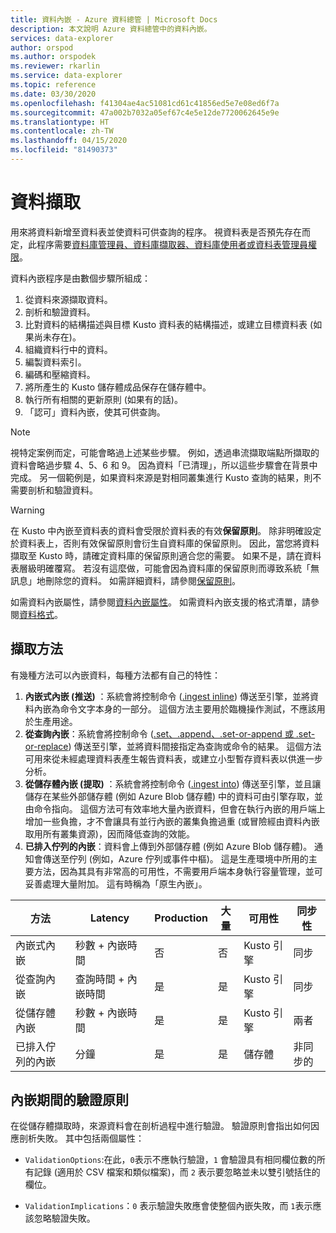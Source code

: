 ```yaml
---
title: 資料內嵌 - Azure 資料總管 | Microsoft Docs
description: 本文說明 Azure 資料總管中的資料內嵌。
services: data-explorer
author: orspod
ms.author: orspodek
ms.reviewer: rkarlin
ms.service: data-explorer
ms.topic: reference
ms.date: 03/30/2020
ms.openlocfilehash: f41304ae4ac51081cd61c41856ed5e7e08ed6f7a
ms.sourcegitcommit: 47a002b7032a05ef67c4e5e12de7720062645e9e
ms.translationtype: HT
ms.contentlocale: zh-TW
ms.lasthandoff: 04/15/2020
ms.locfileid: "81490373"
---
```

# <a name="data-ingestion"></a>資料擷取

用來將資料新增至資料表並使資料可供查詢的程序。
視資料表是否預先存在而定，此程序需要[資料庫管理員、資料庫擷取器、資料庫使用者或資料表管理員權限](../access-control/role-based-authorization.md)。

資料內嵌程序是由數個步驟所組成：

1. 從資料來源擷取資料。
1. 剖析和驗證資料。
1. 比對資料的結構描述與目標 Kusto 資料表的結構描述，或建立目標資料表 (如果尚未存在)。
1. 組織資料行中的資料。
1. 編製資料索引。
1. 編碼和壓縮資料。
1. 將所產生的 Kusto 儲存體成品保存在儲存體中。
1. 執行所有相關的更新原則 (如果有的話)。
1. 「認可」資料內嵌，使其可供查詢。

> [!NOTE]
> 視特定案例而定，可能會略過上述某些步驟。
> 例如，透過串流擷取端點所擷取的資料會略過步驟 4、5、6 和 9。 因為資料「已清理」，所以這些步驟會在背景中完成。
> 另一個範例是，如果資料來源是對相同叢集進行 Kusto 查詢的結果，則不需要剖析和驗證資料。

> [!WARNING]
> 在 Kusto 中內嵌至資料表的資料會受限於資料表的有效**保留原則**。
> 除非明確設定於資料表上，否則有效保留原則會衍生自資料庫的保留原則。 因此，當您將資料擷取至 Kusto 時，請確定資料庫的保留原則適合您的需要。 如果不是，請在資料表層級明確覆寫。 若沒有這麼做，可能會因為資料庫的保留原則而導致系統「無訊息」地刪除您的資料。 如需詳細資料，請參閱[保留原則](https://kusto.azurewebsites.net/docs/concepts/retentionpolicy.html)。

如需資料內嵌屬性，請參閱[資料內嵌屬性](https://docs.microsoft.com/azure/data-explorer/ingestion-properties)。
如需資料內嵌支援的格式清單，請參閱[資料格式](https://docs.microsoft.com/azure/data-explorer/ingestion-supported-formats)。



## <a name="ingestion-methods"></a>擷取方法

有幾種方法可以內嵌資料，每種方法都有自己的特性：

1. **內嵌式內嵌 (推送)** ：系統會將控制命令 ([.ingest inline](./ingest-inline.md)) 傳送至引擎，並將資料內嵌為命令文字本身的一部分。
   這個方法主要用於臨機操作測試，不應該用於生產用途。
1. **從查詢內嵌**：系統會將控制命令 ([.set、.append、.set-or-append 或 .set-or-replace](./ingest-from-query.md)) 傳送至引擎，並將資料間接指定為查詢或命令的結果。
   這個方法可用來從未經處理資料表產生報告資料表，或建立小型暫存資料表以供進一步分析。
1. **從儲存體內嵌 (提取)** ：系統會將控制命令 ([.ingest into](./ingest-from-storage.md)) 傳送至引擎，並且讓儲存在某些外部儲存體 (例如 Azure Blob 儲存體) 中的資料可由引擎存取，並由命令指向。
   這個方法可有效率地大量內嵌資料，但會在執行內嵌的用戶端上增加一些負擔，才不會讓具有並行內嵌的叢集負擔過重 (或冒險經由資料內嵌取用所有叢集資源)，因而降低查詢的效能。
1. **已排入佇列的內嵌**：資料會上傳到外部儲存體 (例如 Azure Blob 儲存體)。 通知會傳送至佇列 (例如，Azure 佇列或事件中樞)。
   這是生產環境中所用的主要方法，因為其具有非常高的可用性，不需要用戶端本身執行容量管理，並可妥善處理大量附加。 這有時稱為「原生內嵌」。


|方法             |Latency                 |Production|大量|可用性|同步性|
|-------------------|------------------------|----------|----|------------|-------------|
|內嵌式內嵌   |秒數 + 內嵌時間   |否        |否  |Kusto 引擎|同步  |
|從查詢內嵌  |查詢時間 + 內嵌時間|是       |是 |Kusto 引擎|同步  |
|從儲存體內嵌|秒數 + 內嵌時間   |是       |是 |Kusto 引擎|兩者         |
|已排入佇列的內嵌   |分鐘                 |是       |是 |儲存體     |非同步的 |

## <a name="validation-policy-during-ingestion"></a>內嵌期間的驗證原則

在從儲存體擷取時，來源資料會在剖析過程中進行驗證。
驗證原則會指出如何因應剖析失敗。 其中包括兩個屬性：

* `ValidationOptions`:在此，`0`表示不應執行驗證，`1` 會驗證具有相同欄位數的所有記錄 (適用於 CSV 檔案和類似檔案)，而 `2` 表示要忽略並未以雙引號括住的欄位。

* `ValidationImplications`：`0` 表示驗證失敗應會使整個內嵌失敗，而 `1`表示應該忽略驗證失敗。